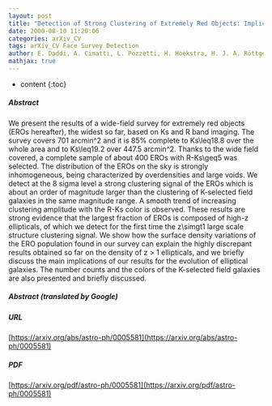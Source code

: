 ```yaml
---
layout: post
title: "Detection of Strong Clustering of Extremely Red Objects: Implications for the Density of z > 1 Ellipticals"
date: 2000-08-10 11:20:06
categories: arXiv_CV
tags: arXiv_CV Face Survey Detection
author: E. Daddi, A. Cimatti, L. Pozzetti, H. Hoekstra, H. J. A. Röttgering, A. Renzini, G. Zamorani, F. Mannucci
mathjax: true
---
```


* content
{:toc}

##### Abstract
We present the results of a wide-field survey for extremely red objects (EROs hereafter), the widest so far, based on Ks and R band imaging. The survey covers 701 arcmin^2 and it is 85% complete to Ks\leq18.8 over the whole area and to Ks\leq19.2 over 447.5 arcmin^2. Thanks to the wide field covered, a complete sample of about 400 EROs with R-Ks\geq5 was selected. The distribution of the EROs on the sky is strongly inhomogeneous, being characterized by overdensities and large voids. We detect at the 8 sigma level a strong clustering signal of the EROs which is about an order of magnitude larger than the clustering of K-selected field galaxies in the same magnitude range. A smooth trend of increasing clustering amplitude with the R-Ks color is observed. These results are strong evidence that the largest fraction of EROs is composed of high-z ellipticals, of which we detect for the first time the z\simgt1 large scale structure clustering signal. We show how the surface density variations of the ERO population found in our survey can explain the highly discrepant results obtained so far on the density of z > 1 ellipticals, and we briefly discuss the main implications of our results for the evolution of elliptical galaxies. The number counts and the colors of the K-selected field galaxies are also presented and briefly discussed.

##### Abstract (translated by Google)


##### URL
[https://arxiv.org/abs/astro-ph/0005581](https://arxiv.org/abs/astro-ph/0005581)

##### PDF
[https://arxiv.org/pdf/astro-ph/0005581](https://arxiv.org/pdf/astro-ph/0005581)

